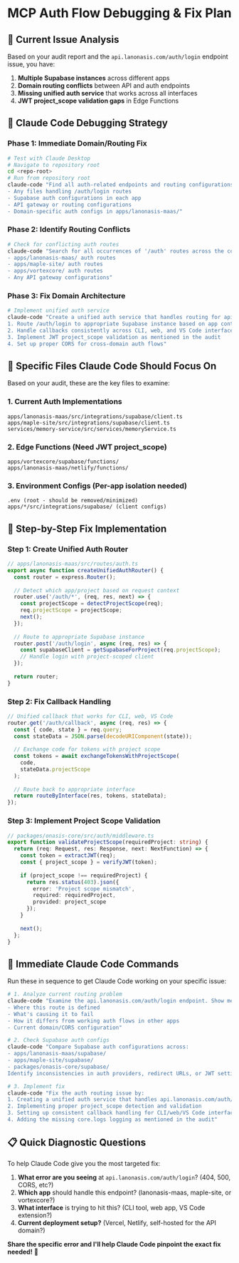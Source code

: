 # MCP Auth Flow Debugging & Fix Plan

## 🚨 **Current Issue Analysis**
Based on your audit report and the `api.lanonasis.com/auth/login` endpoint issue, you have:

1. **Multiple Supabase instances** across different apps
2. **Domain routing conflicts** between API and auth endpoints  
3. **Missing unified auth service** that works across all interfaces
4. **JWT project_scope validation gaps** in Edge Functions

## 🔧 **Claude Code Debugging Strategy**

### **Phase 1: Immediate Domain/Routing Fix**

```bash
# Test with Claude Desktop
# Navigate to repository root
cd <repo-root>
# Run from repository root
claude-code "Find all auth-related endpoints and routing configurations. Look for:
- Any files handling /auth/login routes
- Supabase auth configurations in each app  
- API gateway or routing configurations
- Domain-specific auth configs in apps/lanonasis-maas/"
```

### **Phase 2: Identify Routing Conflicts**

```bash
# Check for conflicting auth routes
claude-code "Search for all occurrences of '/auth' routes across the codebase and identify conflicts between:
- apps/lanonasis-maas/ auth routes
- apps/maple-site/ auth routes  
- apps/vortexcore/ auth routes
- Any API gateway configurations"
```

### **Phase 3: Fix Domain Architecture**

```bash
# Implement unified auth service
claude-code "Create a unified auth service that handles routing for api.lanonasis.com/auth/* endpoints. The service should:
1. Route /auth/login to appropriate Supabase instance based on app context
2. Handle callbacks consistently across CLI, web, and VS Code interfaces  
3. Implement JWT project_scope validation as mentioned in the audit
4. Set up proper CORS for cross-domain auth flows"
```

## 🎯 **Specific Files Claude Code Should Focus On**

Based on your audit, these are the key files to examine:

### **1. Current Auth Implementations**
```
apps/lanonasis-maas/src/integrations/supabase/client.ts
apps/maple-site/src/integrations/supabase/client.ts  
services/memory-service/src/services/memoryService.ts
```

### **2. Edge Functions (Need JWT project_scope)**
```
apps/vortexcore/supabase/functions/
apps/lanonasis-maas/netlify/functions/
```

### **3. Environment Configs (Per-app isolation needed)**
```
.env (root - should be removed/minimized)
apps/*/src/integrations/supabase/ (client configs)
```

## 🚀 **Step-by-Step Fix Implementation**

### **Step 1: Create Unified Auth Router**
```typescript
// apps/lanonasis-maas/src/routes/auth.ts
export async function createUnifiedAuthRouter() {
  const router = express.Router();
  
  // Detect which app/project based on request context
  router.use('/auth/*', (req, res, next) => {
    const projectScope = detectProjectScope(req);
    req.projectScope = projectScope;
    next();
  });
  
  // Route to appropriate Supabase instance
  router.post('/auth/login', async (req, res) => {
    const supabaseClient = getSupabaseForProject(req.projectScope);
    // Handle login with project-scoped client
  });
  
  return router;
}
```

### **Step 2: Fix Callback Handling**
```typescript
// Unified callback that works for CLI, web, VS Code
router.get('/auth/callback', async (req, res) => {
  const { code, state } = req.query;
  const stateData = JSON.parse(decodeURIComponent(state));
  
  // Exchange code for tokens with project scope
  const tokens = await exchangeTokensWithProjectScope(
    code, 
    stateData.projectScope
  );
  
  // Route back to appropriate interface
  return routeByInterface(res, tokens, stateData);
});
```

### **Step 3: Implement Project Scope Validation**
```typescript
// packages/onasis-core/src/auth/middleware.ts
export function validateProjectScope(requiredProject: string) {
  return (req: Request, res: Response, next: NextFunction) => {
    const token = extractJWT(req);
    const { project_scope } = verifyJWT(token);
    
    if (project_scope !== requiredProject) {
      return res.status(403).json({ 
        error: 'Project scope mismatch',
        required: requiredProject,
        provided: project_scope 
      });
    }
    
    next();
  };
}
```

## 🎯 **Immediate Claude Code Commands**

Run these in sequence to get Claude Code working on your specific issue:

```bash
# 1. Analyze current routing problem
claude-code "Examine the api.lanonasis.com/auth/login endpoint. Show me:
- Where this route is defined
- What's causing it to fail
- How it differs from working auth flows in other apps
- Current domain/CORS configuration"

# 2. Check Supabase auth configs  
claude-code "Compare Supabase auth configurations across:
- apps/lanonasis-maas/supabase/
- apps/maple-site/supabase/  
- packages/onasis-core/supabase/
Identify inconsistencies in auth providers, redirect URLs, or JWT settings"

# 3. Implement fix
claude-code "Fix the auth routing issue by:
1. Creating a unified auth service that handles api.lanonasis.com/auth/* routes
2. Implementing proper project_scope detection and validation
3. Setting up consistent callback handling for CLI/web/VS Code interfaces
4. Adding the missing core.logs logging as mentioned in the audit"
```

## 📋 **Quick Diagnostic Questions**

To help Claude Code give you the most targeted fix:

1. **What error are you seeing** at `api.lanonasis.com/auth/login`? (404, 500, CORS, etc?)
2. **Which app** should handle this endpoint? (lanonasis-maas, maple-site, or vortexcore?)
3. **What interface** is trying to hit this? (CLI tool, web app, VS Code extension?)
4. **Current deployment setup?** (Vercel, Netlify, self-hosted for the API domain?)

**Share the specific error and I'll help Claude Code pinpoint the exact fix needed!** 🎯